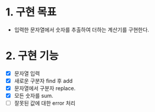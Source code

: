 # 1. 구현 목표
- 입력한 문자열에서 숫자를 추출하여 더하는 계산기를 구현한다.

# 2. 구현 기능
- [x] 문자열 입력
- [x] 새로운 구분자 find 후 add   
- [x] 문자열에서 구분자 replace.   
- [x] 모든 숫자를 sum.   
- [ ] 잘못된 값에 대한 error 처리   
